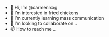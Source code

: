 - 👋 Hi, I’m @carmenlxxg
- 👀 I’m interested in fried chickens
- 🌱 I’m currently learning mass communication
- 💞️ I’m looking to collaborate on ..
- 📫 How to reach me ..

<!---
carmenlxxg/carmenlxxg is a ✨ special ✨ repository because its `README.md` (this file) appears on your GitHub profile.
You can click the Preview link to take a look at your changes.
--->

